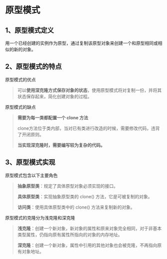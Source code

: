 # 原型模式

## 1、原型模式定义

用一个已经创建的实例作为原型，通过复制该原型对象来创建一个和原型相同或相似的新的对象。

## 2、原型模式的特点

原型模式的优点

> 可以**使用深克隆方式保存对象的状态**，使用原型模式将对复制一份，并将其状态保存起来，简化创建对象的过程。

原型模式的缺点

> **需要为每一类都配置一个 clone 方法**
> 
> clone方法位于类内部，当对已有类进行改造的时候，需要修改代码，违背了开闭原则。
>
> **当实现深克隆时，需要编写较为复杂的代码。**
> 

## 3、原型模式实现

原型模式包含以下主要角色

> **抽象原型类**：规定了具体原型对象必须实现的接口。
>
> **具体原型类**：实现抽象原型类的 clone() 方法，它是可被复制的对象。
>
>
> **访问类**：使用具体原型类中的 clone() 方法来复制新的对象。

原型模式的克隆分为浅克隆和深克隆

> **浅克隆**：创建一个新对象，新对象的属性和原来对象完全相同，对于非基本类型属性，仍指向原有属性所指向的对象的内存地址。
>
> **深克隆**：创建一个新对象，属性中引用的其他对象也会被克隆，不再指向原有对象地址。
> 